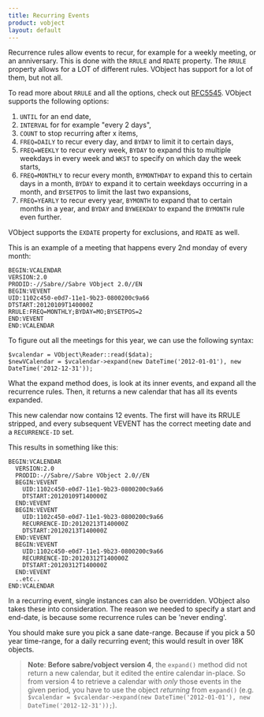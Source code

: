 ```yaml
---
title: Recurring Events
product: vobject
layout: default
---
```


Recurrence rules allow events to recur, for example for a weekly meeting, or
an anniversary. This is done with the `RRULE` and `RDATE` property. The `RRULE`
property allows for a LOT of different rules. VObject has support for a lot of
them, but not all.

To read more about `RRULE` and all the options, check out [RFC5545](https://tools.ietf.org/html/rfc5545#section-3.8.5).
VObject supports the following options:

1. `UNTIL` for an end date,
2. `INTERVAL` for for example "every 2 days",
3. `COUNT` to stop recurring after x items,
4. `FREQ=DAILY` to recur every day, and `BYDAY` to limit it to certain days,
5. `FREQ=WEEKLY` to recur every week, `BYDAY` to expand this to multiple weekdays in every week and `WKST` to specify on which day the week starts,
6. `FREQ=MONTHLY` to recur every month, `BYMONTHDAY` to expand this to certain days in a month, `BYDAY` to expand it to certain weekdays occurring in a month, and `BYSETPOS` to limit the last two expansions,
7. `FREQ=YEARLY` to recur every year, `BYMONTH` to expand that to certain months in a year, and `BYDAY` and `BYWEEKDAY` to expand the `BYMONTH` rule even further.

VObject supports the `EXDATE` property for exclusions, and `RDATE` as well.

This is an example of a meeting that happens every 2nd monday of every month:

    BEGIN:VCALENDAR
    VERSION:2.0
    PRODID:-//Sabre//Sabre VObject 2.0//EN
    BEGIN:VEVENT
    UID:1102c450-e0d7-11e1-9b23-0800200c9a66
    DTSTART:20120109T140000Z
    RRULE:FREQ=MONTHLY;BYDAY=MO;BYSETPOS=2
    END:VEVENT
    END:VCALENDAR

To figure out all the meetings for this year, we can use the following syntax:

    $vcalendar = VObject\Reader::read($data);
    $newVCalendar = $vcalendar->expand(new DateTime('2012-01-01'), new DateTime('2012-12-31'));

What the expand method does, is look at its inner events, and expand all the
recurrence rules. Then, it returns a new calendar that has all its events expanded.

This new calendar now contains 12 events. The first will have its RRULE stripped,
and every subsequent VEVENT has the correct meeting date and a `RECURRENCE-ID` set.

This results in something like this:

    BEGIN:VCALENDAR
      VERSION:2.0
      PRODID:-//Sabre//Sabre VObject 2.0//EN
      BEGIN:VEVENT
        UID:1102c450-e0d7-11e1-9b23-0800200c9a66
        DTSTART:20120109T140000Z
      END:VEVENT
      BEGIN:VEVENT
        UID:1102c450-e0d7-11e1-9b23-0800200c9a66
        RECURRENCE-ID:20120213T140000Z
        DTSTART:20120213T140000Z
      END:VEVENT
      BEGIN:VEVENT
        UID:1102c450-e0d7-11e1-9b23-0800200c9a66
        RECURRENCE-ID:20120312T140000Z
        DTSTART:20120312T140000Z
      END:VEVENT
      ..etc..
    END:VCALENDAR

In a recurring event, single instances can also be overridden. VObject also takes these
into consideration. The reason we needed to specify a start and end-date, is because
some recurrence rules can be 'never ending'.

You should make sure you pick a sane date-range. Because if you pick a 50 year
time-range, for a daily recurring event; this would result in over 18K objects.

> **Note**: **Before sabre/vobject version 4**, the `expand()` method did not return
> a new calendar, but it edited the entire calendar in-place. So from version 4 to retrieve a calendar with *only* those events in the given period, you have to use the object *returning* from `expand()` (e.g. `$vcalendar = $vcalendar->expand(new DateTime('2012-01-01'), new DateTime('2012-12-31'));`).
